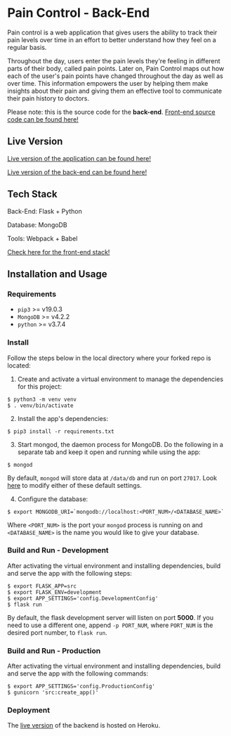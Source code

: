 # Pain Control - Back-End

Pain control is a web application that gives users the ability to track their
pain levels over time in an effort to better understand how they feel on a
regular basis.

Throughout the day, users enter the pain levels they're feeling in different
parts of their body, called pain points. Later on, Pain Control maps out how
each of the user's pain points have changed throughout the day as well as
over time. This information empowers the user by helping them make insights about
their pain and giving them an effective tool to communicate their pain history to
doctors.

Please note: this is the source code for the **back-end**. [Front-end source code can be found here!](https://github.com/mmanhard/pain_control_app)

## Live Version

[Live version of the application can be found here!](http://www.mypaincontroller.com/)

[Live version of the back-end can be found here!](http://api.mypaincontroller.com/)

## Tech Stack

Back-End: Flask + Python

Database: MongoDB

Tools: Webpack + Babel

[Check here for the front-end stack!](https://github.com/mmanhard/pain_control_app#tech-stack)

## Installation and Usage

### Requirements

* `pip3` >= v19.0.3
* `MongoDB` >= v4.2.2
* `python` >= v3.7.4

### Install

Follow the steps below in the local directory where your forked repo is located:

1. Create and activate a virtual environment to manage the dependencies for this
project:
```
$ python3 -m venv venv
$ . venv/bin/activate
```

2. Install the app's dependencies:
```
$ pip3 install -r requirements.txt
```

3. Start mongod, the daemon process for MongoDB. Do the following in a separate
tab and keep it open and running while using the app:
```
$ mongod
```

By default, `mongod` will store data at `/data/db` and run on port `27017`.
Look [here](https://docs.mongodb.com/manual/reference/program/mongod/) to
modify either of these default settings.

4. Configure the database:
```
$ export MONGODB_URI=`mongodb://localhost:<PORT_NUM>/<DATABASE_NAME>`
```

Where `<PORT_NUM>` is the port your `mongod` process is running on and
`<DATABASE_NAME>` is the name you would like to give your database.

### Build and Run - Development

After activating the virtual environment and installing dependencies, build and
serve the app with the following steps:
```
$ export FLASK_APP=src
$ export FLASK_ENV=development
$ export APP_SETTINGS='config.DevelopmentConfig'
$ flask run
```

By default, the flask development server will listen on port **5000**. If you
need to use a different one, append `-p PORT_NUM`, where `PORT_NUM` is the
desired port number, to `flask run`.

### Build and Run - Production

After activating the virtual environment and installing dependencies, build and
serve the app with the following commands:
```
$ export APP_SETTINGS='config.ProductionConfig'
$ gunicorn 'src:create_app()'
```

### Deployment

The [live version](http://api.mypaincontroller.com/) of the backend is hosted
on Heroku.